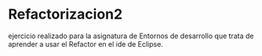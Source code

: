 # Refactorizacion2

ejercicio realizado para la asignatura de Entornos de desarrollo que trata de aprender a usar el Refactor en el ide de Eclipse.
